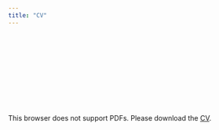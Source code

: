 ```yaml
---
title: "CV"
---
```

<head>
<!-- Global site tag (gtag.js) - Google Analytics -->
<script async src="https://www.googletagmanager.com/gtag/js?id=G-NB6TYSXY61"></script>
<script>
  window.dataLayer = window.dataLayer || [];
  function gtag(){dataLayer.push(arguments);}
  gtag('js', new Date());

  gtag('config', 'G-NB6TYSXY61');
</script>
</head>


<object data="https://harshm121.github.io/PDFs/HarshMaheshwari_CV.pdf" type="application/pdf" width="100%" height="1000px">
    <embed src="https://harshm121.github.io/PDFs/HarshMaheshwari_CV.pdf">
        <p>This browser does not support PDFs. Please download the <a href="https://harshm121.github.io/PDFs/HarshMaheshwari_CV.pdf">CV</a>.</p>
    </embed>
</object>
